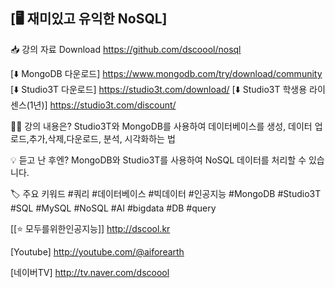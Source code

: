 
## [🖥 재미있고 유익한 NoSQL]

📥 강의 자료 Download 
https://github.com/dscoool/nosql 

[⬇️ MongoDB 다운로드] https://www.mongodb.com/try/download/community 
[⬇️ Studio3T 다운로드] https://studio3t.com/download/ 
[⬇️ Studio3T 학생용 라이센스(1년)] https://studio3t.com/discount/ 

👨‍🏫 강의 내용은? 
Studio3T와 MongoDB를 사용하여 데이터베이스를 생성, 데이터 업로드,추가,삭제,다운로드, 분석, 시각화하는 법 

💡 듣고 난 후엔? 
MongoDB와 Studio3T를 사용하여 NoSQL 데이터를 처리할 수 있습니다. 

🏷 주요 키워드 
#쿼리 #데이터베이스 #빅데이터 #인공지능 #MongoDB #Studio3T 
#SQL #MySQL #NoSQL #AI #bigdata #DB #query 



[[⭐️ 모두를위한인공지능]] http://dscool.kr

[Youtube] http://youtube.com/@aiforearth

[네이버TV] http://tv.naver.com/dscoool
